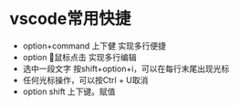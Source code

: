 # vscode常用快捷

- option+command 上下健  实现多行便捷
- option 鼠标点击 实现多行编辑
- 选中一段文字 按shift+option+i，可以在每行末尾出现光标
- 任何光标操作，可以按Ctrl + U取消
- option shift 上下键。赋值